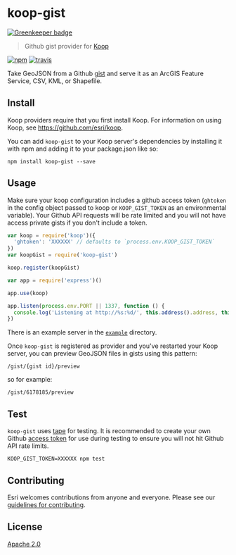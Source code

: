 # koop-gist

[![Greenkeeper badge](https://badges.greenkeeper.io/koopjs/koop-gist.svg)](https://greenkeeper.io/)

> Github gist provider for [Koop](https://github.com/esri/koop)

[![npm][npm-image]][npm-url]
[![travis][travis-image]][travis-url]

[npm-image]: https://img.shields.io/npm/v/koop-gist.svg?style=flat-square
[npm-url]: https://www.npmjs.com/package/koop-gist
[travis-image]: https://img.shields.io/travis/koopjs/koop-gist.svg?style=flat-square
[travis-url]: https://travis-ci.org/koopjs/koop-gist

Take GeoJSON from a Github [gist](https://help.github.com/articles/about-gists/) and serve it as an ArcGIS Feature Service, CSV, KML, or Shapefile.

## Install

Koop providers require that you first install Koop. For information on using Koop, see https://github.com/esri/koop.

You can add `koop-gist` to your Koop server's dependencies by installing it with npm and adding it to your package.json like so:

```
npm install koop-gist --save
```

## Usage

Make sure your koop configuration includes a github access token (`ghtoken` in the config object passed to koop or `KOOP_GIST_TOKEN` as an environmental variable). Your Github API requests will be rate limited and you will not have access private gists if you don't include a token.

```js
var koop = require('koop')({
  'ghtoken': 'XXXXXX' // defaults to `process.env.KOOP_GIST_TOKEN`
})
var koopGist = require('koop-gist')

koop.register(koopGist)

var app = require('express')()

app.use(koop)

app.listen(process.env.PORT || 1337, function () {
  console.log('Listening at http://%s:%d/', this.address().address, this.address().port)
})
```

There is an example server in the [`example`](example) directory.

Once `koop-gist` is registered as provider and you've restarted your Koop server, you can preview GeoJSON files in gists using this pattern:

```
/gist/{gist id}/preview
```

so for example:

```
/gist/6178185/preview
```

## Test

`koop-gist` uses [tape](https://github.com/substack/tape) for testing. It is recommended to create your own Github [access token](https://github.com/settings/tokens) for use during testing to ensure you will not hit Github API rate limits.

```
KOOP_GIST_TOKEN=XXXXXX npm test
```

## Contributing

Esri welcomes contributions from anyone and everyone. Please see our [guidelines for contributing](https://github.com/Esri/contributing).

## License

[Apache 2.0](LICENSE)
